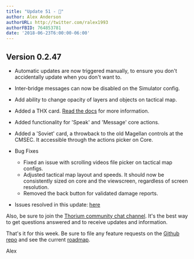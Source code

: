 ```yaml
---
title: "Update 51 - 🔋"
author: Alex Anderson
authorURL: http://twitter.com/ralex1993
authorFBID: 764853781
date: '2018-06-23T6:00:00-06:00'
---
```


## Version 0.2.47

- Automatic updates are now triggered manually, to ensure you don't accidentally
  update when you don't want to.
- Inter-bridge messages can now be disabled on the Simulator config.
- Add ability to change opacity of layers and objects on tactical map.
- Added a THX card. [Read the docs](/docs/card_thx) for more information.
- Added functionality for 'Speak' and 'Message' core actions.
- Added a 'Soviet' card, a throwback to the old Magellan controls at the CMSEC.
  It accessible through the actions picker on Core.

- Bug Fixes
  - Fixed an issue with scrolling videos file picker on tactical map configs.
  - Adjusted tactical map layout and speeds. It should now be consistently sized
    on core and the viewscreen, regardless of screen resolution.
  - Removed the back button for validated damage reports.

* Issues resolved in this update:
  [here](https://github.com/Thorium-Sim/thorium/issues?utf8=✓&q=is%3Aissue+is%3Aclosed+closed%3A2018-06-19..2018-06-23)

Also, be sure to join the
[Thorium community chat channel](https://discord.gg/UvxTQZz). It's the best way
to get questions answered and to receive updates and information.

That's it for this week. Be sure to file any feature requests on the
[Github repo](https://github.com/Thorium-Sim/thorium/issues) and see the current
[roadmap](https://github.com/Thorium-Sim/thorium/projects/2).

Alex
